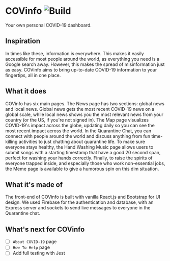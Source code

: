 # COVinfo ![Build](https://github.com/ngregrichardson/COVinfo/workflows/Build/badge.svg)

Your own personal COVID-19 dashboard.

## Inspiration
In times like these, information is everywhere. This makes it easily accessible for most people around the world, as everything you need is a Google search away. However, this makes the spread of misinformation just as easy. COVinfo aims to bring up-to-date COVID-19 information to your fingertips, all in one place.

## What it does
COVinfo has six main pages. The News page has two sections: global news and local news. Global news gets the most recent COVID-19 news on a global scale, while local news shows you the most relevant news from your country (or the US, if you're not signed in). The Map page visualizes COVID-19's impact across the globe, updating daily so you can see the most recent impact across the world. In the Quarantine Chat, you can connect with people around the world and discuss anything from fun time-killing activities to just chatting about quarantine life. To make sure everyone stays healthy, the Hand Washing Music page allows users to submit songs with a starting timestamp that have a good 20 second span, perfect for washing your hands correctly. Finally, to raise the spirits of everyone trapped inside, and especially those who work non-essential jobs, the Meme page is available to give a humorous spin on this dim situation.

## What it's made of
The front-end of COVinfo is built with vanilla React.js and Bootstrap for UI design. We used Firebase for the authentication and database, with an Express server and sockets to send live messages to everyone in the Quarantine chat.

## What's next for COVinfo
- [ ] `About COVID-19` page
- [ ] `How To Help` page
- [ ] Add full testing with Jest
